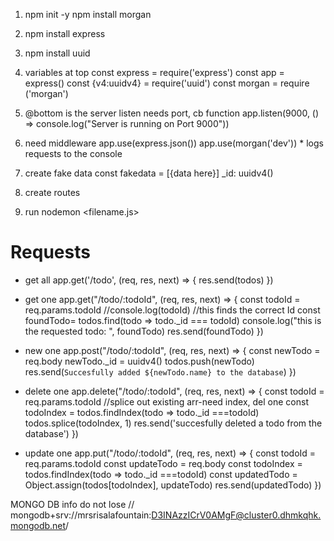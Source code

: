1. npm init -y 
    npm install morgan

2. npm install express 

3. npm install uuid 

4. variables at top
    const express = require('express')
    const app = express()
    const {v4:uuidv4} = require('uuid')
    const morgan = require ('morgan') 

5.  @bottom is the server listen needs port, cb function
    app.listen(9000, () => console.log("Server is running on Port 9000"))

6. need middleware 
    app.use(express.json())
    app.use(morgan('dev')) * logs requests to the console 


7. create fake data 
    const fakedata = [{data here}]
            _id: uuidv4()

8. create routes 
   

9. run nodemon <filename.js>

# Requests
* get all
app.get('/todo', (req, res, next) => {
    res.send(todos)
})

* get one 
app.get("/todo/:todoId", (req, res, next) => {
    const todoId = req.params.todoId
    //console.log(todoId) //this finds the correct Id
    const foundTodo= todos.find(todo => todo._id === todoId)
    console.log("this is the requested todo: ", foundTodo)
    res.send(foundTodo)
})

* new one
app.post("/todo/:todoId", (req, res, next) => {
    const newTodo = req.body
    newTodo._id = uuidv4()
    todos.push(newTodo)
    res.send(`Succesfully added ${newTodo.name} to the database`)
})

* delete one
app.delete("/todo/:todoId", (req, res, next) => {
    const todoId = req.params.todoId
    //splice out existing arr-need index, del one 
    const todoIndex = todos.findIndex(todo => todo._id ===todoId)
    todos.splice(todoIndex, 1)
    res.send('succesfully deleted a todo from the database')
})

* update one
app.put("/todo/:todoId", (req, res, next) => {
    const todoId = req.params.todoId
    const updateTodo = req.body
    const todoIndex = todos.findIndex(todo => todo._id ===todoId) 
    const updatedTodo = Object.assign(todos[todoIndex], updateTodo)
    res.send(updatedTodo)
})

MONGO DB info do not lose
// mongodb+srv://mrsrisalafountain:D3INAzzICrV0AMgF@cluster0.dhmkqhk.mongodb.net/